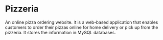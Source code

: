 # Pizzeria
An online pizza ordering website. It is a web-based application that enables customers to order their pizzas online for home delivery or pick up from the pizzeria. It stores the information in MySQL databases.
